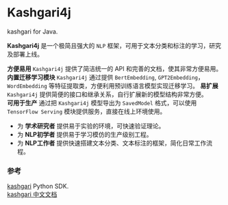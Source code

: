 # Kashgari4j

kashgari for Java.

**Kashgari4j** 是一个极简且强大的 `NLP` 框架，可用于文本分类和标注的学习，研究及部署上线。 

**方便易用** `Kashgari4j` 提供了简洁统一的 API 和完善的文档，使其非常方便易用。 
**内置迁移学习模块** `Kashgari4j` 通过提供 `BertEmbedding`, `GPT2Embedding`，`WordEmbedding` 等特征提取类，方便利用预训练语言模型实现迁移学习。 
**易扩展** `Kashgari4j` 提供简便的接口和继承关系，自行扩展新的模型结构非常方便。  
**可用于生产** 通过把 `Kashgari4j` 模型导出为 `SavedModel` 格式，可以使用 `TensorFlow Serving` 模块提供服务，直接在线上环境使用。 

- 为 **学术研究者** 提供易于实验的环境，可快速验证理论。  
- 为 **NLP初学者** 提供易于学习模仿的生产级别工程。 
- 为 **NLP工作者** 提供快速搭建文本分类、文本标注的框架，简化日常工作流程。 

### 参考
[kashgari](https://github.com/BrikerMan/Kashgari/) Python SDK.  
[kashgari 中文文档 ](https://kashgari-zh.bmio.net/) 